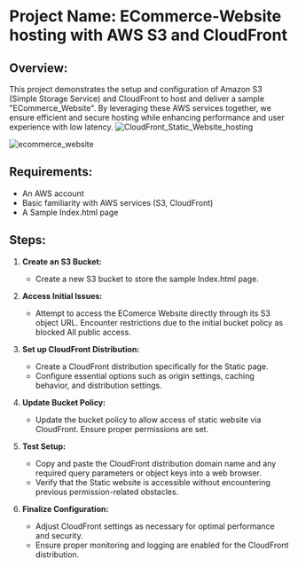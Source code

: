
# Project Name:  ECommerce-Website hosting with AWS S3 and CloudFront

## Overview:
This project demonstrates the setup and configuration of Amazon S3 (Simple Storage Service) and CloudFront to host and deliver a sample "ECommerce_Website". By leveraging these AWS services together, we ensure efficient and secure hosting while enhancing performance and user experience with low latency.
![CloudFront_Static_Website_hosting](https://github.com/RajPractiseRepo/AWS_CloudFront_ECommerce_website_/assets/148358152/3d66a5ea-ce9d-4ec2-a044-ec35499c0862)

![ecommerce_website](https://github.com/RajPractiseRepo/AWS_CloudFront_ECommerce_website_/assets/148358152/b62e6b1a-153e-491f-b150-2ce767fb9a74)


## Requirements:
- An AWS account
- Basic familiarity with AWS services (S3, CloudFront)
- A Sample Index.html page 

## Steps:
1. **Create an S3 Bucket:**
   - Create a new S3 bucket to store the sample Index.html page.

2. **Access Initial Issues:**
   - Attempt to access the EComerce Website directly through its S3 object URL. Encounter restrictions due to the initial bucket policy as blocked All public access.

3. **Set up CloudFront Distribution:**
   - Create a CloudFront distribution specifically for the Static page.
   - Configure essential options such as origin settings, caching behavior, and distribution settings.

4. **Update Bucket Policy:**
   - Update the bucket policy to allow access of static website via CloudFront. Ensure proper permissions are set.

5. **Test Setup:**
   - Copy and paste the CloudFront distribution domain name and any required query parameters or object keys into a web browser.
   - Verify that the Static website is accessible without encountering previous permission-related obstacles.

6. **Finalize Configuration:**
   - Adjust CloudFront settings as necessary for optimal performance and security.
   - Ensure proper monitoring and logging are enabled for the CloudFront distribution.

